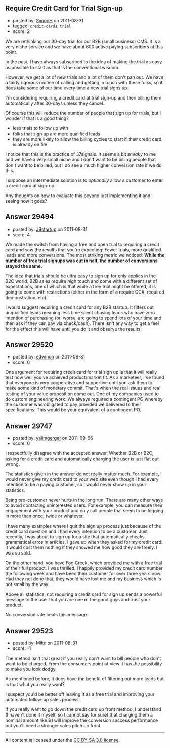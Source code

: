 ## Require Credit Card for Trial Sign-up

- posted by: [SimonH](https://stackexchange.com/users/-1/5436-simonh) on 2011-08-31
- tagged: `credit-cards`, `trial`
- score: 2

We are rethinking our 30-day trial for our B2B (small business) CMS. It is a very niche service and we have about 600 active paying subscribers at this point.

In the past, I have always subscribed to the idea of making the trial as easy as possible to start as that is the conventional wisdom.

However, we get a lot of new trials and a lot of them don't pan out. We have a fairly rigorous routine of calling and getting in touch with these folks, so it does take some of our time every time a new trial signs up.

I'm considering requiring a credit card at trial sign-up and then billing them automatically after 30-days unless they cancel.

Of course this will reduce the number of people that sign up for trials, but I wonder if that is a good thing?

 - less trials to follow up with
 - folks that sign up are more qualified leads
 - they are more likely to allow the billing cycles to start if their credit card is already on file

I notice that this is the practice of 37signals. It seems a bit *sneaky* to me and we have a very small niche and I don't want to be billing people that don't want to be billed, but I do see a much higher conversion rate if we do this.

I suppose an intermediate solution is to *optionally* allow a customer to enter a credit card at sign-up.

Any thoughts on how to evaluate this beyond just implementing it and seeing how it goes?




## Answer 29494

- posted by: [JSstartup](https://stackexchange.com/users/-1/13063-jsstartup) on 2011-08-31
- score: 4

We made the switch from having a free and open trial to requiring a credit card and saw the results that you're expecting: Fewer trials, more qualified leads and more conversions. The most striking metric we noticed: **While the number of free trial signups was cut in half, the number of conversions stayed the same.**

The idea that trials should be ultra easy to sign up for only applies in the B2C world. B2B sales require high touch and come with a different set of expectations, one of which is that while a free trial might be offered, it is going to come with restrictions (either in the form of a require CC#, required demonstration, etc).

I would suggest requiring a credit card for any B2B startup. It filters out unqualified leads meaning less time spent chasing leads who have zero intention of purchasing (or, worse, are going to spend lots of your time and then ask if they can pay via check/cash). There isn't any way to get a feel for the effect this will have until you do it and observe the results.


## Answer 29520

- posted by: [edwinoh](https://stackexchange.com/users/-1/1598-edwinoh) on 2011-08-31
- score: 0

One argument for requiring credit card for trial sign up is that it will really test how well you've achieved product/market fit.  As a marketeer, I've found that everyone is very cooperative and supportive until you ask them to make some kind of monetary commit.  That's when the real issues and real testing of your value proposition come out. One of my companies used to do custom engineering work.  We always required a contingent PO whereby the customer was obligated to pay provided we delivered to their specifications.  This would be your equivalent of a contingent PO.


## Answer 29747

- posted by: [yalimgerger](https://stackexchange.com/users/-1/10834-yalimgerger) on 2011-09-06
- score: 0

I respectfully disagree with the accepted answer. Whether B2B or B2C, asking for a credit card and automatically charging the user is just flat out wrong. 

The statistics given in the answer do not really matter much. For example, I would never give my credit card to your web site even though I had every intention to be a paying customer, so I would never show up in your statistics. 

Being pro-customer never hurts in the long run. There are many other ways to avoid contacting uninterested users. For example, you can measure their engagement with your product and only call people that seem to be logging in more than once, twice or whatever.

I have many examples where I quit the sign up process just because of the credit card question and I had every intention to be a customer. Just recently, I was about to sign up for a site that automatically checks grammatical erros in articles. I gave up when they asked for my credit card. It would cost them nothing if they showed me how good they are freely. I was so sold.

On the other hand, you have Fog Creek, which provided me with a free trial of their full product. I was thrilled. I happily provided my credit card number the following week and have been their customer for over three years now. Had they not done that, they would have lost me and my business which is not small by the way.

Above all statistics, not requiring a credit card for sign up sends a powerful message to the user that you are one of the good guys and trust your product. 

No conversion rate beats this message.


## Answer 29523

- posted by: [Mike](https://stackexchange.com/users/-1/11945-mike) on 2011-08-31
- score: -1

The method isn't that great if you really don't want to bill people who don't want to be charged. From the consumers point of view it has the possibility to make you look dodgy.

As mentioned before, it does have the benefit of filtering out more leads but is that what you really want?

I suspect you'd be better off leaving it as a free trial and improving your automated follow-up sales process.

If you really want to go down the credit card up front method, I understand (I haven't done it myself, so I cannot say for sure) that charging them a nominal amount like $1 will improve the conversion success performance but you'll need a stronger sales pitch up front.




---

All content is licensed under the [CC BY-SA 3.0 license](https://creativecommons.org/licenses/by-sa/3.0/).
